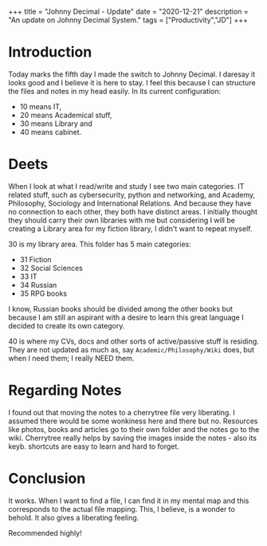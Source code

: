 +++
title = "Johnny Decimal - Update"
date = "2020-12-21"
description = "An update on Johnny Decimal System."
tags = ["Productivity","JD"]
+++

# Introduction
Today marks the fifth day I made the switch to Johnny Decimal. I daresay it looks good and I believe it is here to stay. I feel this because I can structure the files and notes in my head easily. In its current configuration:
- 10 means IT, 
- 20 means Academical stuff,
- 30 means Library and 
- 40 means cabinet. 

# Deets
When I look at what I read/write and study I see two main categories. IT related stuff, such as cybersecurity, python and networking, and Academy, Philosophy, Sociology and International Relations. And because they have no connection to each other, they both have distinct areas. I initially thought they should carry their own libraries with me but considering I will be creating a Library area for my fiction library, I didn't want to repeat myself.

30 is my library area. This folder has 5 main categories:
- 31 Fiction
- 32 Social Sciences
- 33 IT
- 34 Russian
- 35 RPG books

I know, Russian books should be divided among the other books but because I am still an aspirant with a desire to learn this great language I decided to create its own category. 

40 is where my CVs, docs and other sorts of active/passive stuff is residing. They are not updated as much as, say `Academic/Philosophy/Wiki` does, but when I need them; I really NEED them.

# Regarding Notes
I found out that moving the notes to a cherrytree file very liberating. I assumed there would be some wonkiness here and there but no. Resources like photos, books and articles go to their own folder and the notes go to the wiki. Cherrytree really helps by saving the images inside the notes - also its keyb. shortcuts are easy to learn and hard to forget.

# Conclusion
It works. When I want to find a file, I can find it in my mental map and this corresponds to the actual file mapping. This, I believe, is a wonder to behold. It also gives a liberating feeling. 

Recommended highly!
